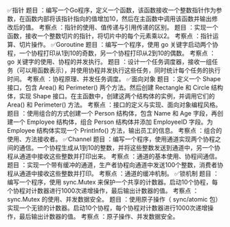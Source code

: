 ✅指针
题目 ：编写一个Go程序，定义一个函数，该函数接收一个整数指针作为参数，在函数内部将该指针指向的值增加10，然后在主函数中调用该函数并输出修改后的值。
考察点 ：指针的使用、值传递与引用传递的区别。
题目 ：实现一个函数，接收一个整数切片的指针，将切片中的每个元素乘以2。
考察点 ：指针运算、切片操作。
✅Goroutine
题目 ：编写一个程序，使用 go 关键字启动两个协程，一个协程打印从1到10的奇数，另一个协程打印从2到10的偶数。
考察点 ： go 关键字的使用、协程的并发执行。
题目 ：设计一个任务调度器，接收一组任务（可以用函数表示），并使用协程并发执行这些任务，同时统计每个任务的执行时间。
考察点 ：协程原理、并发任务调度。
✅面向对象
题目 ：定义一个 Shape 接口，包含 Area() 和 Perimeter() 两个方法。然后创建 Rectangle 和 Circle 结构体，实现 Shape 接口。在主函数中，创建这两个结构体的实例，并调用它们的 Area() 和 Perimeter() 方法。
考察点 ：接口的定义与实现、面向对象编程风格。
题目 ：使用组合的方式创建一个 Person 结构体，包含 Name 和 Age 字段，再创建一个 Employee 结构体，组合 Person 结构体并添加 EmployeeID 字段。为 Employee 结构体实现一个 PrintInfo() 方法，输出员工的信息。
考察点 ：组合的使用、方法接收者。
✅Channel
题目 ：编写一个程序，使用通道实现两个协程之间的通信。一个协程生成从1到10的整数，并将这些整数发送到通道中，另一个协程从通道中接收这些整数并打印出来。
考察点 ：通道的基本使用、协程间通信。
题目 ：实现一个带有缓冲的通道，生产者协程向通道中发送100个整数，消费者协程从通道中接收这些整数并打印。
考察点 ：通道的缓冲机制。
✅锁机制
题目 ：编写一个程序，使用 sync.Mutex 来保护一个共享的计数器。启动10个协程，每个协程对计数器进行1000次递增操作，最后输出计数器的值。
考察点 ： sync.Mutex 的使用、并发数据安全。
题目 ：使用原子操作（ sync/atomic 包）实现一个无锁的计数器。启动10个协程，每个协程对计数器进行1000次递增操作，最后输出计数器的值。
考察点 ：原子操作、并发数据安全。
